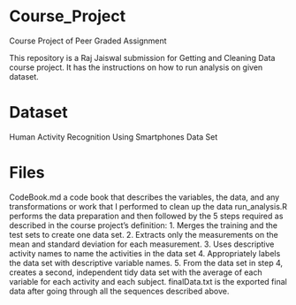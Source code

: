# Course_Project
Course Project of Peer Graded Assignment

This repository is a Raj Jaiswal submission for Getting and Cleaning Data course project. It has the instructions on how to run analysis on given dataset.

# Dataset
Human Activity Recognition Using Smartphones Data Set

# Files
  CodeBook.md a code book that describes the variables, the data, and any transformations or work that I performed to clean up the data
  run_analysis.R performs the data preparation and then followed by the 5 steps required as described in the course project’s definition:
    1. Merges the training and the test sets to create one data set.
    2. Extracts only the measurements on the mean and standard deviation for each measurement.
    3. Uses descriptive activity names to name the activities in the data set
    4. Appropriately labels the data set with descriptive variable names.
    5. From the data set in step 4, creates a second, independent tidy data set with the average of each variable for each activity and            each subject.
  finalData.txt is the exported final data after going through all the sequences described above.

